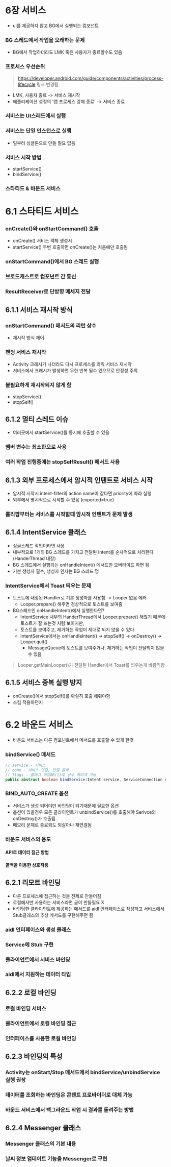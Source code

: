 # 6장 서비스
- ui를 제공하지 않고 BG에서 실행되는 컴포넌트
### BG 스레드에서 작업을 오래하는 문제
  - BG에서 작업하더라도 LMK 혹은 사용자가 종료할수도 있음
### 프로세스 우선순위
> https://developer.android.com/guide/components/activities/process-lifecycle
> 링크 변경됨
- LMK, 사용자 종료 -> 서비스 재시작
- 애플리케이션 설정의 '앱 프로세스 강제 종료' -> 서비스 종료
### 서비스는 UI스레드에서 실행
### 서비스는 단일 인스턴스로 실행
 - 일부러 싱글톤으로 만들 필요 없음
### 서비스 시작 방법
 - startService()
 - bindService()
### 스타티드 & 바운드 서비스

# 6.1 스타티드 서비스
### onCreate()와 onStartCommand() 호출
- onCreate() 서비스 객체 생성시
- startService() 두번 호출하면 onCreate()는 처음에만 호출됨
### onStartCommand()에서 BG 스레드 실행
### 브로드캐스트로 컴포넌트 간 통신
### ResultReceiver로 단방향 메세지 전달

## 6.1.1 서비스 재시작 방식
### onStartCommand() 메서드의 리턴 상수
- 재시작 방식 제어
### 펜딩 서비스 재시작
- Activity 크래시가 나더라도 다시 프로세스를 띄워 서비스 재시작
- 서비스에서 크래시가 발생하면 무한 반복 될수 있으므로 안정성 주의
### 불필요하게 재시작되지 않게 함
- stopService()
- stopSelf()

## 6.1.2 멀티 스레드 이슈
- 여러곳에서 startService()를 동시에 호출할 수 있음
### 멤버 변수는 최소한으로 사용
### 여러 작업 진행중에는 stopSelfResult() 메서드 사용

## 6.1.3 외부 프로세스에서 암시적 인텐트로 서비스 시작
- 암시적 시작시 intent-filter의 action name이 같다면 priority에 따라 실행
- 외부에서 명시적으로 시작할 수 있음 (exported=true)
### 롤리팝부터는 서비스를 시작할때 암시적 인텐트가 문제 발생

## 6.1.4 IntentService 클래스
- 싱글스레드 작업이라면 사용
- 내부적으로 1개의 BG 스레드를 가지고 전달된 Intent를 순차적으로 처리한다 (HanderThread 내장)
- BG 스레드에서 실행되는 onHandleIntent() 메서드만 오버라이드 하면 됨
- 기본 생성자 필수, 생성자 인자는 BG 스레드 명
### IntentService에서 Toast 띄우는 문제
- 토스트에 내장된 Handler로 기본 생성자를 사용함 -> Looper 없음 에러
  - Looper.prepare() 해주면 정상적으로 토스트를 보여줌
- BG스레드인 onHandleIntent()에서 실행한다면?
  - IntentService 내부의 HanderThread에서 Looper.prepare() 해줬기 때문에 토스트가 잘 뜨는것 처럼 보이지만,
  - 토스트를 보여주고, 제거하는 작업이 제대로 되지 않을 수 있다
  - IntentService에서는 onHandleIntent() -> stopSelf() -> onDestroy() -> Looper.quit()
    - MessageQueue에 토스트를 보여주거나, 제거하는 작업이 전달되지 않을 수 있음
> Looper.getMainLooper()가 전달된 Handler에서 Toast를 띄우는게 바람직함

## 6.1.5 서비스 중복 실행 방지
- onCreate()에서 stopSelf()를 확실히 호출 해줘야함
- 스킵 적용하던지

# 6.2 바운드 서비스
- 바운드 서비스는 다른 컴포넌트에서 메서드를 호출할 수 있게 한것

### bindService() 메서드
```java
// service - 서비스
// conn - 서비스 연결, 단절 콜백
// flags - 플래그 비트OR(|)로 상수 여러개 가능
public abstract boolean bindService(Intent service, ServiceConnection conn, int flags)
```

### BIND_AUTO_CREATE 옵션
- 서비스가 생성 되어야만 바인딩이 되기때문에 필요한 옵션
- 옵션이 있을경우 모든 클라이언트가 unbindService()를 호출해야 Serivce의 onDestroy()가 호출됨
- 메모리 문제로 종료되도 되살아나 재연결됨

### 바운드 서비스의 용도

#### API로 데이터 접근 방법

#### 콜백을 이용한 상호작용

## 6.2.1 리모트 바인딩
- 다른 프로세스에 접근하는 것을 전제로 만들어짐
- 로컬에서만 사용하는 서비스라면 굳이 만들필요 X
- 바인딩한 클라이언트에 제공하는 메서드를 aidl 인터페이스로 작성하고 서비스에서 Stub클래스의 추상 메서드를 구현해주면 됨

### aidl 인터페이스와 생성 클래스

### Service에 Stub 구현

### 클라이언트에서 서비스 바인딩

### aidl에서 지원하는 데이터 타입

## 6.2.2 로컬 바인딩

### 로컬 바인딩 서비스

### 클라이언트에서 로컬 바인딩 접근

### 인터페이스를 사용한 로컬 바인딩

## 6.2.3 바인딩의 특성

### Activity는 onStart/Stop 메서드에서 bindService/unbindService 실행 권장

### 데이터를 조회하는 바인딩은 콘텐트 프로바이더로 대체 가능

### 바운드 서비스에서 백그라운드 작업 시 결과를 돌려주는 방법

## 6.2.4 Messenger 클래스

### Messenger 클래스의 기본 내용

### 날씨 정보 업데이트 기능을 Messenger로 구현
